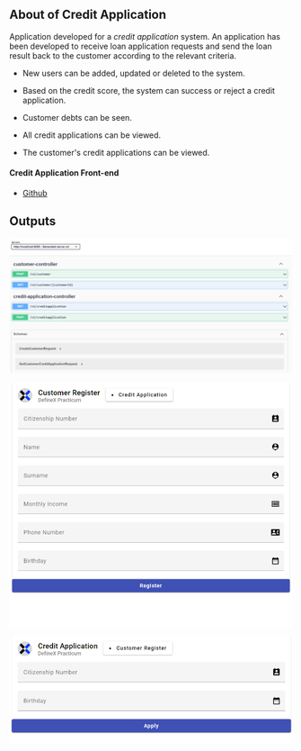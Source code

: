 ## About of Credit Application
Application developed for a *credit application* system. An application has been developed to receive loan application requests and send the loan result back to the customer according to the relevant criteria.

* New users can be added, updated or deleted to the system.

* Based on the credit score, the system can success or reject a credit application.

* Customer debts can be seen.

* All credit applications can be viewed.

* The customer's credit applications can be viewed.

#### Credit Application Front-end
* [Github](https://github.com/bilalkose/creditapplication-ui)

## Outputs
![swagger](src/main/resources/img/swagger-demo.png "Swagger")

![frontend-1](src/main/resources/img/frontend-demo1.png "Front-end Output 1")

![frontend-2](src/main/resources/img/frontend-demo2.png "Front-end Output 2")

